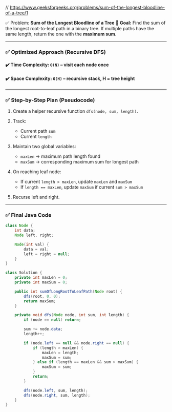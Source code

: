 // https://www.geeksforgeeks.org/problems/sum-of-the-longest-bloodline-of-a-tree/1

✅ Problem: **Sum of the Longest Bloodline of a Tree**
📍 **Goal:** Find the sum of the longest root-to-leaf path in a binary tree.
If multiple paths have the same length, return the one with the **maximum sum**.

---

### ✅ **Optimized Approach (Recursive DFS)**

#### ✔️ Time Complexity: `O(N)` – visit each node once

#### ✔️ Space Complexity: `O(H)` – recursive stack, H = tree height

---

### ✅ Step-by-Step Plan (Pseudocode)

1. Create a helper recursive function `dfs(node, sum, length)`.
2. Track:

   * Current path `sum`
   * Current `length`
3. Maintain two global variables:

   * `maxLen` → maximum path length found
   * `maxSum` → corresponding maximum sum for longest path
4. On reaching leaf node:

   * If current `length > maxLen`, update `maxLen` and `maxSum`
   * If `length == maxLen`, update `maxSum` if current `sum > maxSum`
5. Recurse left and right.

---

### ✅ Final Java Code

```java
class Node {
    int data;
    Node left, right;

    Node(int val) {
        data = val;
        left = right = null;
    }
}

class Solution {
    private int maxLen = 0;
    private int maxSum = 0;

    public int sumOfLongRootToLeafPath(Node root) {
        dfs(root, 0, 0);
        return maxSum;
    }

    private void dfs(Node node, int sum, int length) {
        if (node == null) return;

        sum += node.data;
        length++;

        if (node.left == null && node.right == null) {
            if (length > maxLen) {
                maxLen = length;
                maxSum = sum;
            } else if (length == maxLen && sum > maxSum) {
                maxSum = sum;
            }
            return;
        }

        dfs(node.left, sum, length);
        dfs(node.right, sum, length);
    }
}
```
